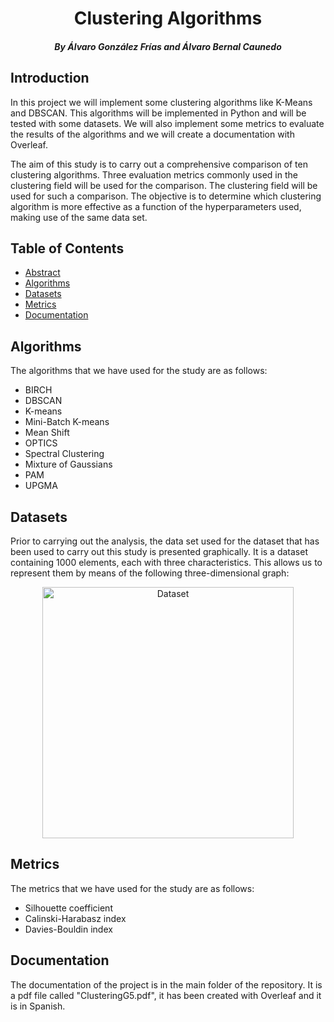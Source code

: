 <h1 align="center">Clustering Algorithms</h1>
<h5 align="center">By Álvaro González Frías and Álvaro Bernal Caunedo</h5>

## Introduction
In this project we will implement some clustering algorithms like K-Means and DBSCAN. This algorithms will be implemented in Python and will be tested with some datasets. We will also implement some metrics to evaluate the results of the algorithms and we will create a documentation with Overleaf.

The aim of this study is to carry out a comprehensive comparison of ten clustering algorithms. Three evaluation metrics commonly used in the clustering field will be used for the comparison. The clustering field will be used for such a comparison. The objective is to determine which clustering algorithm is more effective as a function of the hyperparameters used, making use of the same data set.

## Table of Contents
- [Abstract](#Abstract)
- [Algorithms](#Algorithms)
- [Datasets](#Datasets)
- [Metrics](#Metrics)
- [Documentation](#Documentation)

## Algorithms <div id='Algorithms'>
The algorithms that we have used for the study are as follows:
- BIRCH
- DBSCAN
- K-means
- Mini-Batch K-means
- Mean Shift
- OPTICS
- Spectral Clustering
- Mixture of Gaussians
- PAM
- UPGMA


## Datasets <div id='Datasets'>
Prior to carrying out the analysis, the data set used for the dataset that has been used to carry out this study is presented graphically. It is a dataset containing 1000 elements, each with three characteristics. This allows us to represent them by means of the following three-dimensional graph:
<p align= "center">
<img width="402" alt="Dataset" src="https://github.com/alvgonfri/clustering_algorithms/assets/80347035/696646d3-60e7-49ec-94f8-7c165fe4b148">
</p>

## Metrics <div id='Metrics'>
The metrics that we have used for the study are as follows:
- Silhouette coefficient
- Calinski-Harabasz index
- Davies-Bouldin index

## Documentation <div id='Documentation'>
The documentation of the project is in the main folder of the repository. It is a pdf file called "ClusteringG5.pdf", it has been created with Overleaf and it is in Spanish.